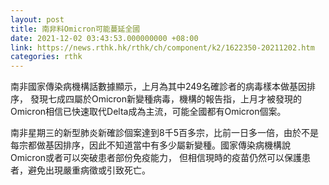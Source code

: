```yaml
---
layout: post
title: 南非料Omicron可能蔓延全國
date: 2021-12-02 03:43:53.000000000 +08:00
link: https://news.rthk.hk/rthk/ch/component/k2/1622350-20211202.htm
categories: rthk
---
```


南非國家傳染病機構話數據顯示，上月為其中249名確診者的病毒樣本做基因排序， 發現七成四屬於Omicron新變種病毒，機構的報告指，上月才被發現的Omicron相信已快速取代Delta成為主流，可能全國都有Omicron個案。  

南非星期三的新型肺炎新確診個案達到8千5百多宗，比前一日多一倍，由於不是每宗都做基因排序，因此不知道當中有多少屬新變種。國家傳染病機構說Omicron或者可以突破患者部份免疫能力， 但相信現時的疫苗仍然可以保護患者，避免出現嚴重病徵或引致死亡。
